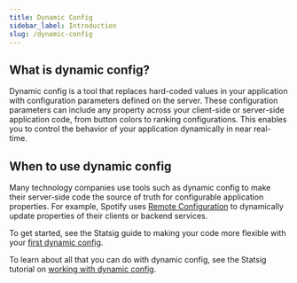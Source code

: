 ```yaml
---
title: Dynamic Config
sidebar_label: Introduction
slug: /dynamic-config
---
```

## What is dynamic config?
Dynamic config is a tool that replaces hard-coded values in your application with configuration parameters defined on the server. These configuration parameters can include any property across your client-side or server-side application code, from button colors to ranking configurations. This enables you to control the behavior of your application dynamically in near real-time.

## When to use dynamic config
Many technology companies use tools such as dynamic config to make their server-side code the source of truth for configurable application properties. For example, Spotify uses [Remote Configuration](https://engineering.atspotify.com/2020/10/29/spotifys-new-experimentation-platform-part-1/) to dynamically update properties of their clients or backend services. 

To get started, see the Statsig guide to making your code more flexible with your [first dynamic config](https://docs.statsig.com/guides/first-dynamic-config).

To learn about all that you can do with dynamic config, see the Statsig tutorial on [working with dynamic config](https://docs.statsig.com/dynamic-config/working-with).
